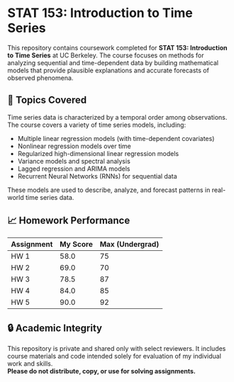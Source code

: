 # STAT 153: Introduction to Time Series

This repository contains coursework completed for **STAT 153: Introduction to Time Series** at UC Berkeley. The course focuses on methods for analyzing sequential and time-dependent data by building mathematical models that provide plausible explanations and accurate forecasts of observed phenomena.

## 🧠 Topics Covered

Time series data is characterized by a temporal order among observations. The course covers a variety of time series models, including:

- Multiple linear regression models (with time-dependent covariates)
- Nonlinear regression models over time
- Regularized high-dimensional linear regression models
- Variance models and spectral analysis
- Lagged regression and ARIMA models
- Recurrent Neural Networks (RNNs) for sequential data

These models are used to describe, analyze, and forecast patterns in real-world time series data.


## 📈 Homework Performance

| Assignment | My Score | Max (Undergrad) |
|------------|----------|-----------------|
| HW 1       | 58.0     | 75              |      
| HW 2       | 69.0     | 70              |      
| HW 3       | 78.5     | 87              | 
| HW 4       | 84.0     | 85              |  
| HW 5       | 90.0     | 92              |

## 🔒 Academic Integrity

This repository is private and shared only with select reviewers. It includes course materials and code intended solely for evaluation of my individual work and skills.  
**Please do not distribute, copy, or use for solving assignments.**
